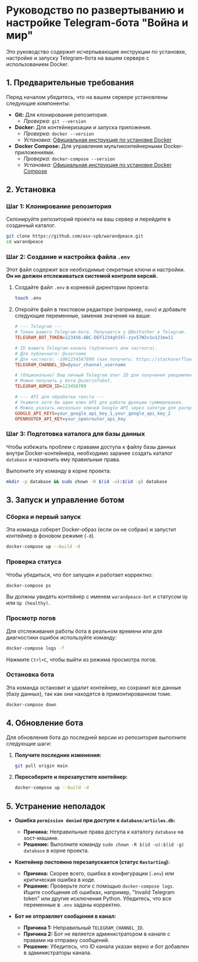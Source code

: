 # Руководство по развертыванию и настройке Telegram-бота "Война и мир"

Это руководство содержит исчерпывающие инструкции по установке, настройке и запуску Telegram-бота на вашем сервере с использованием Docker.

## 1. Предварительные требования

Перед началом убедитесь, что на вашем сервере установлены следующие компоненты:

- **Git:** Для клонирования репозитория.
  - *Проверка:* `git --version`
- **Docker:** Для контейнеризации и запуска приложения.
  - *Проверка:* `docker --version`
  - *Установка:* [Официальная инструкция по установке Docker](https://docs.docker.com/engine/install/)
- **Docker Compose:** Для управления мультиконтейнерными Docker-приложениями.
  - *Проверка:* `docker-compose --version`
  - *Установка:* [Официальная инструкция по установке Docker Compose](https://docs.docker.com/compose/install/)

## 2. Установка

### Шаг 1: Клонирование репозитория

Склонируйте репозиторий проекта на ваш сервер и перейдите в созданный каталог.

```bash
git clone https://github.com/asv-spb/warandpeace.git
cd warandpeace
```

### Шаг 2: Создание и настройка файла `.env`

Этот файл содержит все необходимые секретные ключи и настройки. **Он не должен отслеживаться системой контроля версий.**

1.  Создайте файл `.env` в корневой директории проекта:
    ```bash
    touch .env
    ```

2.  Откройте файл в текстовом редакторе (например, `nano`) и добавьте следующие переменные, заменив значения на ваши:

    ```ini
    # --- Telegram ---
    # Токен вашего Telegram-бота. Получается у @BotFather в Telegram.
    TELEGRAM_BOT_TOKEN=123456:ABC-DEF1234ghIkl-zyx57W2v1u123ew11
    
    # ID вашего Telegram-канала (публичного или частного).
    # Для публичного: @username
    # Для частного: -1001234567890 (как получить: https://stackoverflow.com/a/32572159)
    TELEGRAM_CHANNEL_ID=@your_channel_username
    
    # (Опционально) Ваш личный Telegram User ID для получения уведомлений об ошибках.
    # Можно получить у бота @userinfobot.
    TELEGRAM_ADMIN_ID=123456789

    # --- API для обработки текста ---
    # Укажите хотя бы один ключ API для работы функции суммирования.
    # Можно указать несколько ключей Google API через запятую для распределения нагрузки.
    GOOGLE_API_KEYS=your_google_api_key_1,your_google_api_key_2
    OPENROUTER_API_KEY=your_openrouter_api_key
    ```

### Шаг 3: Подготовка каталога для базы данных

Чтобы избежать проблем с правами доступа к файлу базы данных внутри Docker-контейнера, необходимо заранее создать каталог `database` и назначить ему правильные права.

Выполните эту команду в корне проекта:

```bash
mkdir -p database && sudo chown -R $(id -u):$(id -g) database
```

## 3. Запуск и управление ботом

### Сборка и первый запуск

Эта команда соберет Docker-образ (если он не собран) и запустит контейнер в фоновом режиме (`-d`).

```bash
docker-compose up --build -d
```

### Проверка статуса

Чтобы убедиться, что бот запущен и работает корректно:

```bash
docker-compose ps
```

Вы должны увидеть контейнер с именем `warandpeace-bot` и статусом `Up` или `Up (healthy)`.

### Просмотр логов

Для отслеживания работы бота в реальном времени или для диагностики ошибок используйте команду:

```bash
docker-compose logs -f
```
Нажмите `Ctrl+C`, чтобы выйти из режима просмотра логов.

### Остановка бота

Эта команда остановит и удалит контейнер, но сохранит все данные (базу данных), так как они находятся в примонтированном томе.

```bash
docker-compose down
```

## 4. Обновление бота

Для обновления бота до последней версии из репозитория выполните следующие шаги:

1.  **Получите последние изменения:**
    ```bash
    git pull origin main
    ```

2.  **Пересоберите и перезапустите контейнер:**
    ```bash
    docker-compose up --build -d
    ```

## 5. Устранение неполадок

- **Ошибка `permission denied` при доступе к `database/articles.db`:**
  - **Причина:** Неправильные права доступа к каталогу `database` на хост-машине.
  - **Решение:** Выполните команду `sudo chown -R $(id -u):$(id -g) database` в корне проекта.

- **Контейнер постоянно перезапускается (статус `Restarting`):**
  - **Причина:** Скорее всего, ошибка в конфигурации (`.env`) или критическая ошибка в коде.
  - **Решение:** Проверьте логи с помощью `docker-compose logs`. Ищите сообщения об ошибках, например, "Invalid Telegram token" или другие исключения Python. Убедитесь, что все переменные в `.env` заданы корректно.

- **Бот не отправляет сообщения в канал:**
  - **Причина 1:** Неправильный `TELEGRAM_CHANNEL_ID`.
  - **Причина 2:** Бот не является администратором в канале с правами на отправку сообщений.
  - **Решение:** Убедитесь, что ID канала указан верно и бот добавлен в администраторы канала.